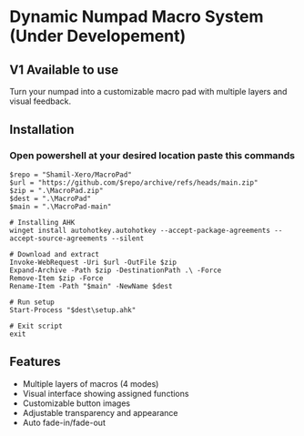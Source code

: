 # Dynamic Numpad Macro System (Under Developement)

## V1 Available to use

Turn your numpad into a customizable macro pad with multiple layers and visual feedback.

## Installation
### Open powershell at your desired location paste this commands
    $repo = "Shamil-Xero/MacroPad"
    $url = "https://github.com/$repo/archive/refs/heads/main.zip"
    $zip = ".\MacroPad.zip"
    $dest = ".\MacroPad"
    $main = ".\MacroPad-main"

    # Installing AHK
    winget install autohotkey.autohotkey --accept-package-agreements --accept-source-agreements --silent

    # Download and extract
    Invoke-WebRequest -Uri $url -OutFile $zip
    Expand-Archive -Path $zip -DestinationPath .\ -Force
    Remove-Item $zip -Force
    Rename-Item -Path "$main" -NewName $dest

    # Run setup
    Start-Process "$dest\setup.ahk"

    # Exit script
    exit

## Features

- Multiple layers of macros (4 modes)
- Visual interface showing assigned functions
- Customizable button images
- Adjustable transparency and appearance
- Auto fade-in/fade-out


